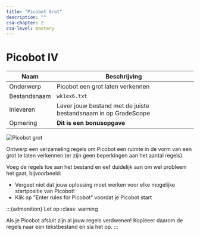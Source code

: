 ```yaml
---
title: "Picobot Grot"
description: ""
csa-chapter: 2
csa-level: mastery
---
```


# Picobot IV

| Naam         | Beschrijving                                                   |
|--------------|----------------------------------------------------------------|
| Onderwerp    | Picobot een grot laten verkennen                               |
| Bestandsnaam | `wk1ex6.txt`                                                   |
| Inleveren    | Lever jouw bestand met de juiste bestandsnaam in op GradeScope |
| Opmering     | **Dit is een bonusopgave**                                     |

![Picobot grot](images/picobot/picobotExCr.png)

Ontwerp een verzameling regels om Picobot een ruimte in de vorm van een grot te laten verkennen (er zijn geen beperkingen aan het aantal regels).

Voeg de regels toe aan het bestand en eef duidelijk aan om wel probleem het gaat, bijvoorbeeld:

- Vergeet niet dat jouw oplossing moet werken voor elke mogelijke startpositie van Picobot!
- Klik op "Enter rules for Picobot" voordat je Picobot start

:::{admonition} Let op
:class: warning

Als je Picobot afsluit zijn al jouw regels verdwenen! Kopiëeer daarom de regels naar een tekstbestand en sla het op.
:::
